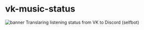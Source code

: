 # vk-music-status
![banner](https://static.integromat.com/img/templates/7017.png)
Translaring listening status from VK to Discord (selfbot)
